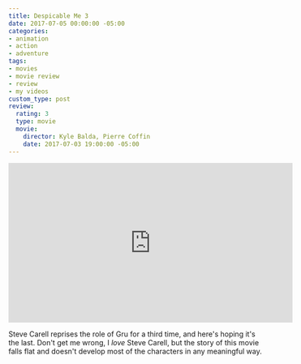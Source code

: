 ```yaml
---
title: Despicable Me 3
date: 2017-07-05 00:00:00 -05:00
categories:
- animation
- action
- adventure
tags:
- movies
- movie review
- review
- my videos
custom_type: post
review:
  rating: 3
  type: movie
  movie:
    director: Kyle Balda, Pierre Coffin
    date: 2017-07-03 19:00:00 -05:00
---
```


<div class="iframe-container">
<iframe width="560" height="315" src="https://www.youtube-nocookie.com/embed/iUf2K263hgk?rel=0" frameborder="0" gesture="media" allow="encrypted-media" allowfullscreen></iframe>
</div>

Steve Carell reprises the role of Gru for a third time, and here's hoping it's the last. Don't get me wrong, I _love_ Steve Carell, but the story of this movie falls flat and doesn't develop most of the characters in any meaningful way.
